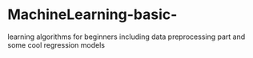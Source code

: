 # MachineLearning-basic-
learning algorithms for beginners including data preprocessing part and some cool regression models
